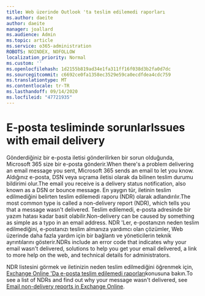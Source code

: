 ```yaml
---
title: Web üzerinde Outlook 'ta teslim edilemedi raporları
ms.author: daeite
author: daeite
manager: joallard
ms.audience: Admin
ms.topic: article
ms.service: o365-administration
ROBOTS: NOINDEX, NOFOLLOW
localization_priority: Normal
ms.custom: ''
ms.openlocfilehash: 1d2155b819ad34e1fa311ff16f038d3b2fa0d7dc
ms.sourcegitcommit: c6692ce0fa1358ec3529e59ca0ecdfdea4cdc759
ms.translationtype: MT
ms.contentlocale: tr-TR
ms.lasthandoff: 09/14/2020
ms.locfileid: "47721935"
---
```

# <a name="issues-with-email-delivery"></a><span data-ttu-id="86821-102">E-posta tesliminde sorunlar</span><span class="sxs-lookup"><span data-stu-id="86821-102">Issues with email delivery</span></span>

<span data-ttu-id="86821-103">Gönderdiğiniz bir e-posta iletisi gönderilirken bir sorun olduğunda, Microsoft 365 size bir e-posta gönderir.</span><span class="sxs-lookup"><span data-stu-id="86821-103">When there's a problem delivering an email message you sent, Microsoft 365 sends an email to let you know.</span></span> <span data-ttu-id="86821-104">Aldığınız e-posta, DSN veya sıçrama iletisi olarak da bilinen teslim durumu bildirimi olur.</span><span class="sxs-lookup"><span data-stu-id="86821-104">The email you receive is a delivery status notification, also known as a DSN or bounce message.</span></span> <span data-ttu-id="86821-105">En yaygın tür, iletinin teslim edilmediğini belirten teslim edilemedi raporu (NDR) olarak adlandırılır.</span><span class="sxs-lookup"><span data-stu-id="86821-105">The most common type is called a non-delivery report (NDR), which tells you that a message wasn't delivered.</span></span> <span data-ttu-id="86821-106">Teslim edilemedi, e-posta adresinde bir yazım hatası kadar basit olabilir.</span><span class="sxs-lookup"><span data-stu-id="86821-106">Non-delivery can be caused by something as simple as a typo in an email address.</span></span> <span data-ttu-id="86821-107">NDR 'Ler, e-postanızın neden teslim edilmediğini, e-postanızı teslim almanıza yardımcı olan çözümler, Web üzerinde daha fazla yardım için bir bağlantı ve yöneticilerin teknik ayrıntılarını gösterir.</span><span class="sxs-lookup"><span data-stu-id="86821-107">NDRs include an error code that indicates why your email wasn't delivered, solutions to help you get your email delivered, a link to more help on the web, and technical details for administrators.</span></span>

<span data-ttu-id="86821-108">NDR listesini görmek ve iletinizin neden teslim edilmediğini öğrenmek için, [Exchange Online 'Da e-posta teslim edilemedi raporları](https://docs.microsoft.com/exchange/mail-flow-best-practices/non-delivery-reports-in-exchange-online/non-delivery-reports-in-exchange-online)konusuna bakın.</span><span class="sxs-lookup"><span data-stu-id="86821-108">To see a list of NDRs and find out why your message wasn't delivered, see [Email non-delivery reports in Exchange Online](https://docs.microsoft.com/exchange/mail-flow-best-practices/non-delivery-reports-in-exchange-online/non-delivery-reports-in-exchange-online).</span></span>